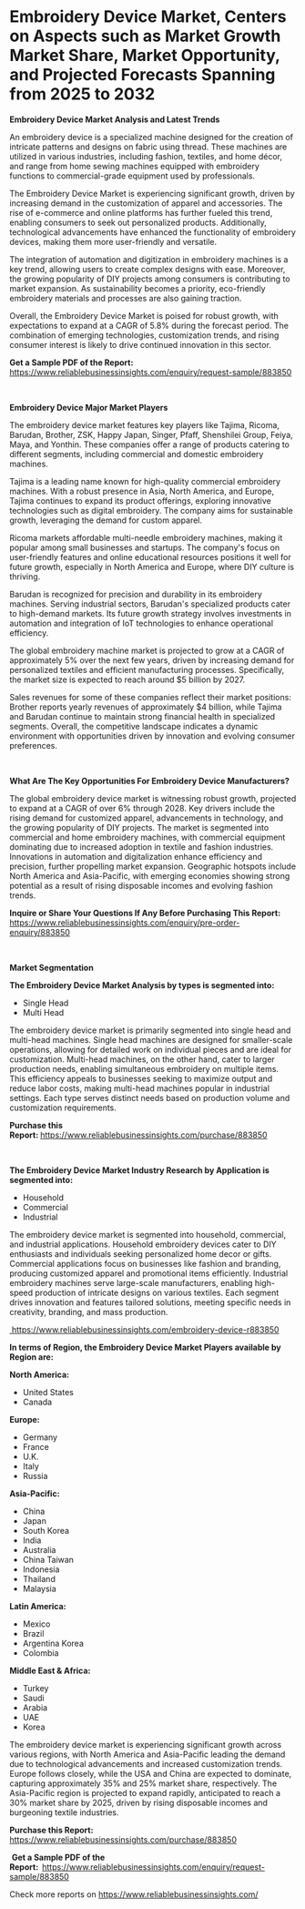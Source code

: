 <p><h1>Embroidery Device Market, Centers on Aspects such as Market Growth Market Share, Market Opportunity, and Projected Forecasts Spanning from 2025 to 2032</h1></p><p><strong>Embroidery Device Market Analysis and Latest Trends</strong></p>
<p><p>An embroidery device is a specialized machine designed for the creation of intricate patterns and designs on fabric using thread. These machines are utilized in various industries, including fashion, textiles, and home décor, and range from home sewing machines equipped with embroidery functions to commercial-grade equipment used by professionals.</p><p>The Embroidery Device Market is experiencing significant growth, driven by increasing demand in the customization of apparel and accessories. The rise of e-commerce and online platforms has further fueled this trend, enabling consumers to seek out personalized products. Additionally, technological advancements have enhanced the functionality of embroidery devices, making them more user-friendly and versatile. </p><p>The integration of automation and digitization in embroidery machines is a key trend, allowing users to create complex designs with ease. Moreover, the growing popularity of DIY projects among consumers is contributing to market expansion. As sustainability becomes a priority, eco-friendly embroidery materials and processes are also gaining traction.</p><p>Overall, the Embroidery Device Market is poised for robust growth, with expectations to expand at a CAGR of 5.8% during the forecast period. The combination of emerging technologies, customization trends, and rising consumer interest is likely to drive continued innovation in this sector.</p></p>
<p><strong>Get a Sample PDF of the Report:&nbsp;</strong> <a href="https://www.reliablebusinessinsights.com/enquiry/request-sample/883850?utm_campaign=2220&utm_medium=2&utm_source=Github&utm_content=ia&utm_term=18022025&utm_id=embroidery-device">https://www.reliablebusinessinsights.com/enquiry/request-sample/883850</a></p>
<p>&nbsp;</p>
<p><strong>Embroidery Device Major Market Players</strong></p>
<p><p>The embroidery device market features key players like Tajima, Ricoma, Barudan, Brother, ZSK, Happy Japan, Singer, Pfaff, Shenshilei Group, Feiya, Maya, and Yonthin. These companies offer a range of products catering to different segments, including commercial and domestic embroidery machines.</p><p>Tajima is a leading name known for high-quality commercial embroidery machines. With a robust presence in Asia, North America, and Europe, Tajima continues to expand its product offerings, exploring innovative technologies such as digital embroidery. The company aims for sustainable growth, leveraging the demand for custom apparel.</p><p>Ricoma markets affordable multi-needle embroidery machines, making it popular among small businesses and startups. The company's focus on user-friendly features and online educational resources positions it well for future growth, especially in North America and Europe, where DIY culture is thriving.</p><p>Barudan is recognized for precision and durability in its embroidery machines. Serving industrial sectors, Barudan's specialized products cater to high-demand markets. Its future growth strategy involves investments in automation and integration of IoT technologies to enhance operational efficiency.</p><p>The global embroidery machine market is projected to grow at a CAGR of approximately 5% over the next few years, driven by increasing demand for personalized textiles and efficient manufacturing processes. Specifically, the market size is expected to reach around $5 billion by 2027.</p><p>Sales revenues for some of these companies reflect their market positions: Brother reports yearly revenues of approximately $4 billion, while Tajima and Barudan continue to maintain strong financial health in specialized segments. Overall, the competitive landscape indicates a dynamic environment with opportunities driven by innovation and evolving consumer preferences.</p></p>
<p>&nbsp;</p>
<p><strong>What Are The Key Opportunities For Embroidery Device Manufacturers?</strong></p>
<p><p>The global embroidery device market is witnessing robust growth, projected to expand at a CAGR of over 6% through 2028. Key drivers include the rising demand for customized apparel, advancements in technology, and the growing popularity of DIY projects. The market is segmented into commercial and home embroidery machines, with commercial equipment dominating due to increased adoption in textile and fashion industries. Innovations in automation and digitalization enhance efficiency and precision, further propelling market expansion. Geographic hotspots include North America and Asia-Pacific, with emerging economies showing strong potential as a result of rising disposable incomes and evolving fashion trends.</p></p>
<p><strong>Inquire or Share Your Questions If Any Before Purchasing This Report:</strong> <a href="https://www.reliablebusinessinsights.com/enquiry/pre-order-enquiry/883850?utm_campaign=2220&utm_medium=2&utm_source=Github&utm_content=ia&utm_term=18022025&utm_id=embroidery-device">https://www.reliablebusinessinsights.com/enquiry/pre-order-enquiry/883850</a></p>
<p>&nbsp;</p>
<p><strong>Market Segmentation</strong></p>
<p><strong>The Embroidery Device Market Analysis by types is segmented into:</strong></p>
<p><ul><li>Single Head</li><li>Multi Head</li></ul></p>
<p><p>The embroidery device market is primarily segmented into single head and multi-head machines. Single head machines are designed for smaller-scale operations, allowing for detailed work on individual pieces and are ideal for customization. Multi-head machines, on the other hand, cater to larger production needs, enabling simultaneous embroidery on multiple items. This efficiency appeals to businesses seeking to maximize output and reduce labor costs, making multi-head machines popular in industrial settings. Each type serves distinct needs based on production volume and customization requirements.</p></p>
<p><strong>Purchase this Report:&nbsp;</strong><a href="https://www.reliablebusinessinsights.com/purchase/883850?utm_campaign=2220&utm_medium=2&utm_source=Github&utm_content=ia&utm_term=18022025&utm_id=embroidery-device">https://www.reliablebusinessinsights.com/purchase/883850</a></p>
<p>&nbsp;</p>
<p><strong>The Embroidery Device Market Industry Research by Application is segmented into:</strong></p>
<p><ul><li>Household</li><li>Commercial</li><li>Industrial</li></ul></p>
<p><p>The embroidery device market is segmented into household, commercial, and industrial applications. Household embroidery devices cater to DIY enthusiasts and individuals seeking personalized home decor or gifts. Commercial applications focus on businesses like fashion and branding, producing customized apparel and promotional items efficiently. Industrial embroidery machines serve large-scale manufacturers, enabling high-speed production of intricate designs on various textiles. Each segment drives innovation and features tailored solutions, meeting specific needs in creativity, branding, and mass production.</p></p>
<p><a href="https://www.reliablebusinessinsights.com/embroidery-device-r883850?utm_campaign=2220&utm_medium=2&utm_source=Github&utm_content=ia&utm_term=18022025&utm_id=embroidery-device">&nbsp;https://www.reliablebusinessinsights.com/embroidery-device-r883850</a></p>
<p><strong>In terms of Region, the Embroidery Device Market Players available by Region are:</strong></p>
<p>
    <p> <strong> North America: </strong>
        <ul>
            <li>United States</li>
            <li>Canada</li>
        </ul>
        </p> 
    <p> <strong> Europe: </strong>
        <ul>
            <li>Germany</li>
            <li>France</li>
            <li>U.K.</li>
            <li>Italy</li>
            <li>Russia</li>
        </ul>
        </p> 
    <p> <strong> Asia-Pacific: </strong>
        <ul>
            <li>China</li>
            <li>Japan</li>
            <li>South Korea</li>
            <li>India</li>
            <li>Australia</li>
            <li>China Taiwan</li>
            <li>Indonesia</li>
            <li>Thailand</li>
            <li>Malaysia</li>
        </ul>
        </p> 
    <p> <strong> Latin America: </strong>
        <ul>
            <li>Mexico</li>
            <li>Brazil</li>
            <li>Argentina Korea</li>
            <li>Colombia</li>
        </ul>
        </p> 
    <p> <strong> Middle East & Africa: </strong>
        <ul>
            <li>Turkey</li>
            <li>Saudi</li>
            <li>Arabia</li>
            <li>UAE</li>
            <li>Korea</li>
        </ul>
    </p>
    </p>
<p><p>The embroidery device market is experiencing significant growth across various regions, with North America and Asia-Pacific leading the demand due to technological advancements and increased customization trends. Europe follows closely, while the USA and China are expected to dominate, capturing approximately 35% and 25% market share, respectively. The Asia-Pacific region is projected to expand rapidly, anticipated to reach a 30% market share by 2025, driven by rising disposable incomes and burgeoning textile industries.</p></p>
<p><strong>Purchase this Report: </strong><a href="https://www.reliablebusinessinsights.com/purchase/883850?utm_campaign=2220&utm_medium=2&utm_source=Github&utm_content=ia&utm_term=18022025&utm_id=embroidery-device">https://www.reliablebusinessinsights.com/purchase/883850</a></p>
<p>&nbsp;<strong>Get a Sample PDF of the Report:&nbsp;&nbsp;</strong><a href="https://www.reliablebusinessinsights.com/enquiry/request-sample/883850?utm_campaign=2220&utm_medium=2&utm_source=Github&utm_content=ia&utm_term=18022025&utm_id=embroidery-device">https://www.reliablebusinessinsights.com/enquiry/request-sample/883850</a></p>
<p><strong></strong></p>
<p>Check more reports on <a href="https://www.reliablebusinessinsights.com/?utm_campaign=2220&utm_medium=2&utm_source=Github&utm_content=ia&utm_term=18022025&utm_id=embroidery-device">https://www.reliablebusinessinsights.com/</a></p>